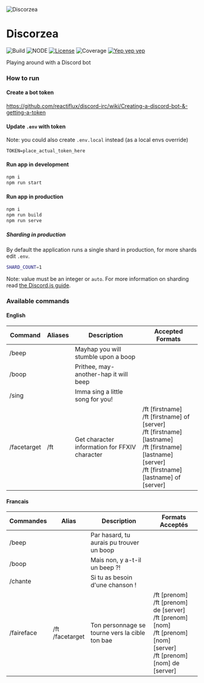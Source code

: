 ![Discorzea](https://storage.googleapis.com/artifacts.discorzea-283903.appspot.com/discorzea.png)
# Discorzea
![Build](https://img.shields.io/badge/build-passing-brightgreen.svg)
![NODE](https://img.shields.io/badge/node-12.18.2-blue.svg)
[![License](http://img.shields.io/:license-mit-blue.svg)](https://github.com/ashudson23/webgl-first-attempt/blob/master/LICENSE.md)
![Coverage](https://img.shields.io/badge/coverage-too--bloody--useful-lightgray.svg)
[![Yep yep yep](https://img.shields.io/badge/xiclone-over%209000-green.svg?style=social&logo=data%3Aimage%2Fpng%3Bbase64%2CiVBORw0KGgoAAAANSUhEUgAAAC0AAAAtCAYAAAA6GuKaAAAABmJLR0QA%2FwD%2FAP%2BgvaeTAAAACXBIWXMAAAsTAAALEwEAmpwYAAAAB3RJTUUH4AobAigTzV9CBwAABudJREFUWMO9mX%2BMXFUVxz%2Fzdrpt8SEGYfeUghq1WkQwFasVqhaEEIgJhuCqxZiIgRDFSGgDVSK1ARGDGqUhsRCCQWOIQBpFsEAjNqjVxm2KGCxQCrht%2FSJttXZctt1txz96XnN6c2d2djp4k8nsvrk%2Fvvfc7z3ne86r0cNmZjOAEpjmj8aB%2F0p6LemHpK7XqU0R1OHFzKwOvAEYAhYDH5tkvqeBXwH3Ai8C%2ByU1u9lArUvAK4FLgTcDfUDTP5OtVX32AgJukvTTqVq%2F1ilYP%2FpbgK8CBTDRA0bVgVeA70m6rSeWDoDPBtY6V5v0vvUBDeAcScOTWb3oAPBPgN%2B6VZqTGKBwAOmnmMRAB4CZwAYzW%2BnrTg10ALwR%2BFyboy2AO4GLgPcCBhwDFJIK%2F%2F0YYBYwD7gCeMbH5tpB4GozW9cOeK2NpTcBp%2FtEKdh1wA8lre7yIs8FVrjnOZA5wRrwJ%2BBcYF9KlSKd2L%2F%2FmAFcALuB%2BZIWAavjmDDHNDObbmb9ZtZXPU8st1nSp4GTgJHMiTeBDwK%2FzHG7lrHIUuDbmX4PAoslHagWD5abD1wDnBNo03Qr%2FgO4D1gpaTRDQYCbga%2B1ONUfA1%2BI4GuJlRcA6xN3VgA%2FkLQkgnUr3gJcBswOIHOGqSy%2BEfiRpLsiaP%2F%2BCnB7C1c6V9ILR4AOA58C3pPs9NeSLkoALwIeBmZkrNOJb94CXCBpazLvd4ElGeD%2FAU4AmpKOsPTlwN3JgM2STk8mXg4sb2HVyMlmEglzbb6kTQk9nwAWZvpeKGlttHQfsNUvRrTIHGBL4O51wK0tANeBl4AvuVtr%2BPNj%2FVLd5WIqvdxnApsCv98JPJ%2Bx9kuS5kTQs4C%2FJ52%2BJembge%2FnAY9nJitcAC2R9IuMe4t%2Ffwe4Lplji6RTk36PAh9PXGEd%2BAAw3AdQluVNfgnjkQ6VZTnaaDRoNBqUZfko8MbMJXtS0pllWT7baBwybvUd%2F3ZQa8uyHAUuCBYfKMtSkoarMWVZrneN00wod1DSI5V%2F%2FHKYpADulrQz7PyLfmypXnjMA8CkCi14ituAVeGnCeB6MyvCqe4I9IqgFwDUzGzAlVY8suMl7Q18fxkYTCb5m6QzukgUAE4E%2FhnWfA0YrJIFM%2BsHtgNvSsO8pOmF64J4DCPVLn2BEjg%2Bc%2BmWthM17Swu6VXgNyESli6YolVzl73fzAaLyv8Fjj4vqRmO%2FN3A9GTwHkmPHU3K5IEphu%2FZGcWYa%2B8v3CUdDDx9JOn0iYyguaMHGvoPCcg9iUea1mLcKXUHHduf051lBj7RA9DRX%2B8Ddga61RK6HEGRAuhPHo4k%2F78lY%2Bmd3fA5aQsi3YBx5zvA3AwlD3vRIkP4%2Fcn%2FM482i2%2FRvu7WLoD1ksbDb1e20TRbC%2BDfycOULnsyIGd1ewnNDDM7CTjfgdWAzyQu8Yo2oDcUwK7kpr4rjfk5odMtYN%2FsvX7CdWCppDHfTEWbVie5R9JY4U48gj4r6bgxM%2FjiLgIKQJ%2BZrfZkoeYp2%2FeD%2FwZY1sbKm%2FAEdGsSUs9NLtnDmZ3PM7M5nVzGoNVP8cj6SS%2BXLZR0TUjxMLPz2hik7lgOq7yfA5e4lxDw1rDbY10LzEgmeUjSJZPVKLx8dhmwyEtjw5LW5apKZrYtIxci6OmS9leg5wCbw20ekLQrHO1zwNszUvFqSXdMpaSV6%2BtiaWOL7L9qKyTdHLPxF100VW1V1ArugvqSSSaA283sG1E7d6I9Yj8XR88Bp7UBXANWVuNiurXMs%2FAJBzjbM%2BlqoWHgjBbH9jKwTNJ9U6x%2F3Ahc64Kp2YYWH5X0ZKvEdsSrRLimvipY8Czg920Kj3Wvhj4EbPDTexUY9XVmuFo82eca8sA1MUkSfL%2BkobjZtIRwKXC%2FT1QHzpe0NmxqBXBDh2Xdvjaao5MMvgY8LWleeg%2BKhG8PAPcEzj6YZB3Lgb92EMabPj736bTk8C%2FPCdtrCLd2P7AtCP8dwNs8a6j6bPCo2IsadY4SfwE%2BJGms4wKkF9C3Acd5HwHvq9yg9%2FkZ8NkeA68D90i6vF2nVtnBmGuQqqI5COwws5PDxV0MXOj5XS9U317gtMkAtwTtOmC3u729If3ZYmZXBY6v8T7Xu5XqUwBZeP%2BnnGonSHqmE1%2FfyTuXmlc9h1wzTAPWAFdKGgmepXC5udBBnOrurUhqci949Psd8Lik7VN9UdSxQjOzi81su5k1zWzcv28wsxMzam4qyu%2F1aUnY%2FbyZjTnwcTPbZ2ZrXL9MGVQ34Lt6%2BWlmMzn0svNG4MMxd3QXucs9zm73yzM59M5xEBjwmuAqL1eMvq6gW2xkAPgU8BHgHV78Oc65P%2B5BYhvwrIN9QNL%2BnvP4aOjz%2F%2BDx%2FwCUXwpZGj7tSwAAAABJRU5ErkJggg%3D%3D)](https://www.facebook.com/antshudson)

Playing around with a Discord bot

### How to run

#### Create a bot token
https://github.com/reactiflux/discord-irc/wiki/Creating-a-discord-bot-&-getting-a-token

#### Update `.env` with token
Note: you could also create `.env.local` instead (as a local envs override)
```
TOKEN=place_actual_token_here
```

#### Run app in development
```sh
npm i
npm run start
```

#### Run app in production 
```sh
npm i
npm run build
npm run serve
```

##### Sharding in production
By default the application runs a single shard in production, for more shards edit `.env`.
```sh
SHARD_COUNT=1
```
Note: value must be an integer or `auto`.  For more information on sharding read [the Discord.js guide](https://discordjs.guide/sharding/).

### Available commands

#### English
| Command | Aliases | Description | Accepted Formats |
| -- | -- | -- | -- |
| /beep | | Mayhap you will stumble upon a boop | |
| /boop | | Prithee, may-another-hap it will beep | |
| /sing | | Imma sing a little song for you! | |
| /facetarget | /ft | Get character information for FFXIV character | /ft [firstname] <br /> /ft [firstname] of [server] <br /> /ft [firstname] [lastname] <br /> /ft [firstname] [lastname] [server] <br /> /ft [firstname] [lastname] of [server] |

#### Francais
| Commandes | Alias | Description | Formats Acceptés |
| -- | -- | -- | -- |
| /beep | | Par hasard, tu aurais pu trouver un boop | |
| /boop | | Mais non, y a-t-il un beep ?! | |
| /chante | | Si tu as besoin d'une chanson ! | |
| /faireface  | /ft <br /> /facetarget | Ton personnage se tourne vers la cible ton bae | /ft [prenom] <br /> /ft [prenom] de [server] <br /> /ft [prenom] [nom] <br /> /ft [prenom] [nom] [server] <br /> /ft [prenom] [nom] de [server] |
